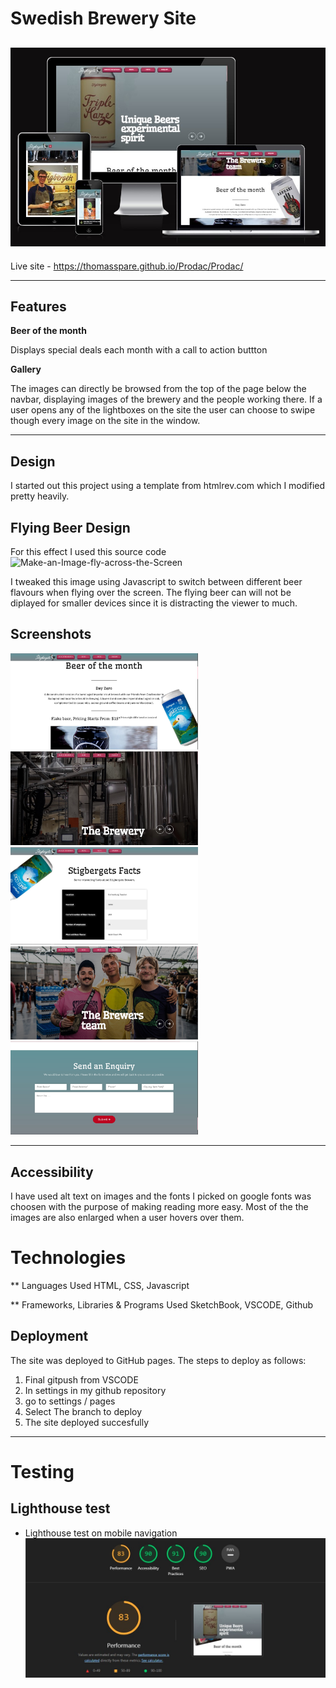 # Swedish Brewery Site

![Brewery_site](https://github.com/ThomasSpare/Prodac/blob/main/respomsivesite.jpg)
---

Live site - https://thomasspare.github.io/Prodac/Prodac/

---

## Features

**Beer of the month**

Displays special deals each month with a call to action buttton


**Gallery**

The images can directly be browsed from the top of the page below the navbar, displaying images
of the brewery and the people working there. If a user opens any of the lightboxes on the site
the user can choose to swipe though every image on the site in the window.


---
## Design

I started out this project using a template from htmlrev.com which
I modified pretty heavily.

## Flying Beer Design
For this effect I used this source code
![Make-an-Image-fly-across-the-Screen](https://support.cargo.site/Make-an-Image-Fly-Across-the-Screen)

I tweaked this image using Javascript to switch between different beer flavours when flying over the screen.
The flying beer can will not be diplayed for smaller devices since it is distracting the viewer to much.

## Screenshots

<img src="https://github.com/ThomasSpare/Prodac/blob/main/Prodac/images/beerofmonth.jpg" width="300"> 
<img src="https://github.com/ThomasSpare/Prodac/blob/main/Prodac/images/brewery.jpg" width="300"> 
<img src="https://github.com/ThomasSpare/Prodac/blob/main/Prodac/images/Facts.jpg" width="300">  
<img src="https://github.com/ThomasSpare/Prodac/blob/main/Prodac/images/team.jpg" width="300"> 
<img src="https://github.com/ThomasSpare/Prodac/blob/main/Prodac/images/enquiry.jpg" width="300"> 

---

## Accessibility ##

I have used alt text on images and the fonts I picked on google fonts was
choosen with the purpose of making reading more easy. Most of the the images are also
enlarged when a user hovers over them.

# Technologies

** Languages Used
HTML, CSS, Javascript


** Frameworks, Libraries & Programs Used
SketchBook, VSCODE, Github


## Deployment ##

The site was deployed to GitHub pages. The steps to deploy as follows:

1. Final gitpush from VSCODE
2. In settings in my github repository
3. go to settings / pages
4. Select The branch to deploy
5. The site deployed succesfully

---

# Testing
 
## Lighthouse test
 - Lighthouse test on mobile navigation
 ![Lighthouse mobile](https://github.com/ThomasSpare/Prodac/blob/main/Prodac/images/perf.jpg)
 
  


  

  
  
  

  
